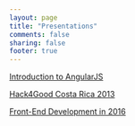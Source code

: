 ```yaml
---
layout: page
title: "Presentations"
comments: false
sharing: false
footer: true
---
```


[Introduction to AngularJS](/slides/intro-to-angularjs/)

[Hack4Good Costa Rica 2013](/slides/hack4good/)

[Front-End Development in 2016](/slides/front-end-developer-2016)
